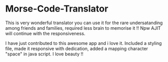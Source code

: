 # Morse-Code-Translator
This is very wonderful translator you can use it for the rare undersatanding among friends and families, required less brain to memorise it !! Npw AJIT will continue with the responsiveness.

I have just contributed to this awesome app and i love it. Included a styling file, made it responsive with dedication, added a mapping character "space" in java script. I love beauty !!
 
